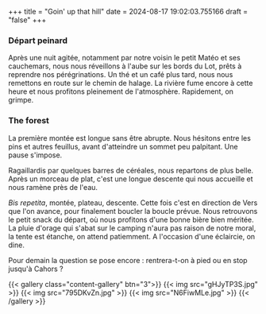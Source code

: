 +++
title = "Goin' up that hill"
date = 2024-08-17 19:02:03.755166
draft = "false"
+++
### Départ peinard 
Après une nuit agitée, notamment par notre voisin le petit Matéo et ses cauchemars, nous nous réveillons à l'aube sur les bords du Lot, prêts à reprendre nos pérégrinations.
Un thé et un café plus tard, nous nous remettons en route sur le chemin de halage. 
La rivière fume encore à cette heure et nous profitons pleinement de l'atmosphère. 
Rapidement, on grimpe. 

### The forest
La première montée est longue sans être abrupte. Nous hésitons entre les pins et autres feuillus, avant d'atteindre un sommet peu palpitant. Une pause s'impose. 

Ragaillardis par quelques barres de céréales, nous repartons de plus belle. Après un morceau de plat, c'est une longue descente qui nous accueille et nous ramène près de l'eau.

_Bis repetita_, montée, plateau, descente. Cette fois c'est en direction de Vers que l'on avance, pour finalement boucler la boucle prévue. Nous retrouvons le petit snack du départ, où nous profitons d'une bonne bière bien méritée. La pluie d'orage qui s'abat sur le camping n'aura pas raison de notre moral, la tente est étanche, on attend patiemment. A l'occasion d'une éclaircie, on dine.

Pour demain la question se pose encore : rentrera-t-on à pied ou en stop jusqu'à Cahors ?

{{< gallery class="content-gallery" btn="3">}}
{{< img src="gHJyTP3S.jpg" >}}
{{< img src="795DKvZn.jpg" >}}
{{< img src="N6FiwMLe.jpg" >}}
{{< /gallery >}}

